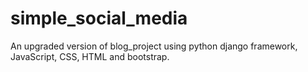 # simple_social_media
An upgraded version of blog_project using python django framework, JavaScript, CSS, HTML and bootstrap.
